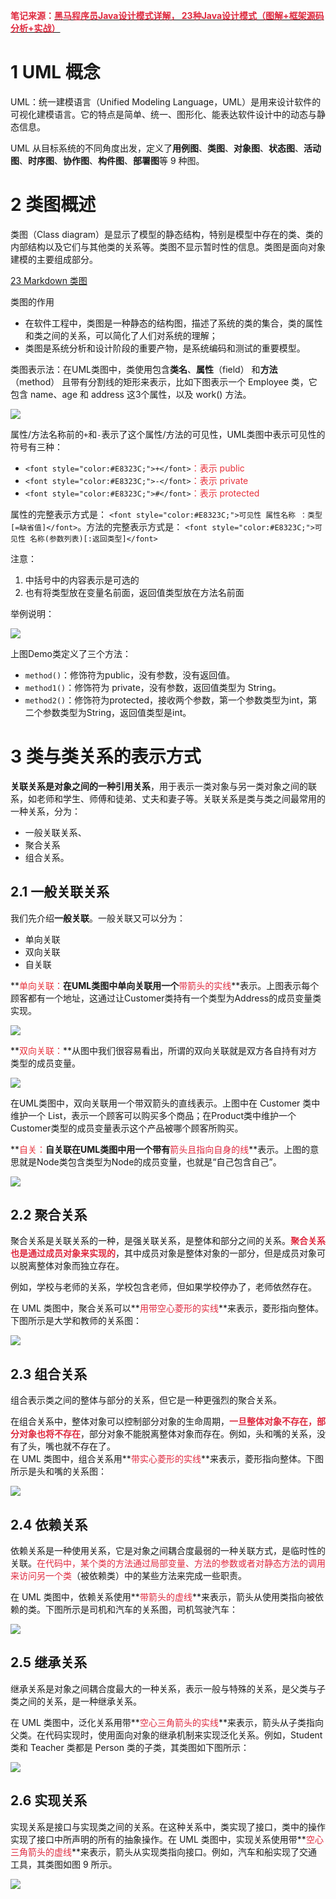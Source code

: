 **<font style="color:#DF2A3F;">笔记来源：</font>**[**<font style="color:#DF2A3F;">黑马程序员Java设计模式详解， 23种Java设计模式（图解+框架源码分析+实战）</font>**](https://www.bilibili.com/video/BV1Np4y1z7BU?p=2&vd_source=e8046ccbdc793e09a75eb61fe8e84a30)

# 1 UML 概念
UML：统一建模语言（Unified Modeling Language，UML）是用来设计软件的可视化建模语言。它的特点是简单、统一、图形化、能表达软件设计中的动态与静态信息。

UML 从目标系统的不同角度出发，定义了**用例图**、**类图**、**对象图**、**状态图**、**活动图**、**时序图**、**协作图**、**构件图**、**部署图**等 9 种图。

# 2 类图概述
类图（Class diagram）是显示了模型的静态结构，特别是模型中存在的类、类的内部结构以及它们与其他类的关系等。类图不显示暂时性的信息。类图是面向对象建模的主要组成部分。

[23 Markdown 类图](https://www.wenjiangs.com/doc/markdown-markdownclassdiagram)



类图的作用

+ 在软件工程中，类图是一种静态的结构图，描述了系统的类的集合，类的属性和类之间的关系，可以简化了人们对系统的理解；
+ 类图是系统分析和设计阶段的重要产物，是系统编码和测试的重要模型。



类图表示法：在UML类图中，类使用包含**类名**、**属性**（field） 和**方法**（method） 且带有分割线的矩形来表示，比如下图表示一个 Employee 类，它包含 name、age 和 address 这3个属性，以及 work() 方法。



![](https://cdn.nlark.com/yuque/__puml/b530c2605e285089209fc66c94701dd1.svg)

属性/方法名称前的`+`和`-`表示了这个属性/方法的可见性，UML类图中表示可见性的符号有三种：

+ `<font style="color:#E8323C;">+</font>`<font style="color:#E8323C;">：表示 public</font>
+ `<font style="color:#E8323C;">-</font>`<font style="color:#E8323C;">：表示 private</font>
+ `<font style="color:#E8323C;">#</font>`<font style="color:#E8323C;">：表示 protected</font>

属性的完整表示方式是： `<font style="color:#E8323C;">可见性 属性名称 ：类型 [=缺省值]</font>`。方法的完整表示方式是： `<font style="color:#E8323C;">可见性 名称(参数列表)[:返回类型]</font>`

注意：

1. 中括号中的内容表示是可选的
2. 也有将类型放在变量名前面，返回值类型放在方法名前面

举例说明：

![](https://cdn.nlark.com/yuque/__puml/e0363894ed99c6d0b06b98f0a25d7b75.svg)

上图Demo类定义了三个方法：

+ `method()`：修饰符为public，没有参数，没有返回值。
+ `method1()`：修饰符为 private，没有参数，返回值类型为 String。
+ `method2()`：修饰符为protected，接收两个参数，第一个参数类型为int，第二个参数类型为String，返回值类型是int。

# 3 类与类关系的表示方式
**关联关系是对象之间的一种引用关系**，用于表示一类对象与另一类对象之间的联系，如老师和学生、师傅和徒弟、丈夫和妻子等。关联关系是类与类之间最常用的一种关系，分为：

+ 一般关联关系、
+ 聚合关系
+ 组合关系。

## 2.1 一般关联关系
我们先介绍**一般关联**。一般关联又可以分为：

+ 单向关联
+ 双向关联
+ 自关联

**<font style="color:#E8323C;">单向关联：</font>**在UML类图中单向关联用一个**<font style="color:#DF2A3F;">带箭头的实线</font>**表示。上图表示每个顾客都有一个地址，这通过让Customer类持有一个类型为Address的成员变量类实现。

![](https://cdn.nlark.com/yuque/__puml/f6fbdd49d7fcf001ecb96a0f271c7b21.svg)

**<font style="color:#E8323C;"></font>**

**<font style="color:#E8323C;">双向关联：</font>**从图中我们很容易看出，所谓的双向关联就是双方各自持有对方类型的成员变量。

![](https://cdn.nlark.com/yuque/__puml/422c639c609a2cd05b8bc7a804b81c7a.svg)

在UML类图中，双向关联用一个带双箭头的直线表示。上图中在 Customer 类中维护一个 List<Product>，表示一个顾客可以购买多个商品；在Product类中维护一个Customer类型的成员变量表示这个产品被哪个顾客所购买。

**<font style="color:#E8323C;"></font>**

**<font style="color:#E8323C;">自关：</font>**自关联在UML类图中用一个带有**<font style="color:#DF2A3F;">箭头且指向自身的线</font>**表示。上图的意思就是Node类包含类型为Node的成员变量，也就是“自己包含自己”。

![](https://cdn.nlark.com/yuque/__puml/502add4400eefe52af7f2851d9de9ea0.svg)

## 2.2 聚合关系
聚合关系是关联关系的一种，是强关联关系，是整体和部分之间的关系。**<font style="color:#DF2A3F;">聚合关系也是通过成员对象来实现的</font>**，其中成员对象是整体对象的一部分，但是成员对象可以脱离整体对象而独立存在。

例如，学校与老师的关系，学校包含老师，但如果学校停办了，老师依然存在。

在 UML 类图中，聚合关系可以**<font style="color:#DF2A3F;">用带空心菱形的实线</font>**来表示，菱形指向整体。下图所示是大学和教师的关系图：

![](https://cdn.nlark.com/yuque/__puml/c02820000215f1c94a4cff58d226193a.svg)

## 2.3 组合关系
组合表示类之间的整体与部分的关系，但它是一种更强烈的聚合关系。

在组合关系中，整体对象可以控制部分对象的生命周期，**<font style="color:#DF2A3F;">一旦整体对象不存在，部分对象也将不存在</font>**，部分对象不能脱离整体对象而存在。例如，头和嘴的关系，没有了头，嘴也就不存在了。  
在 UML 类图中，组合关系用**<font style="color:#DF2A3F;">带实心菱形的实线</font>**来表示，菱形指向整体。下图所示是头和嘴的关系图：

![](https://cdn.nlark.com/yuque/__puml/db4507e15bffd89b138b21ddca3c986c.svg)

## 2.4 依赖关系
依赖关系是一种使用关系，它是对象之间耦合度最弱的一种关联方式，是临时性的关联。<font style="color:#DF2A3F;">在代码中，某个类的方法通过局部变量、方法的参数或者对静态方法的调用来访问另一个类</font>（被依赖类）中的某些方法来完成一些职责。

在 UML 类图中，依赖关系使用**<font style="color:#DF2A3F;">带箭头的虚线</font>**来表示，箭头从使用类指向被依赖的类。下图所示是司机和汽车的关系图，司机驾驶汽车：

![](https://cdn.nlark.com/yuque/__puml/f451b0d4bc09f6219e4ddaa4d8e57dec.svg)

## 2.5 继承关系
继承关系是对象之间耦合度最大的一种关系，表示一般与特殊的关系，是父类与子类之间的关系，是一种继承关系。

在 UML 类图中，泛化关系用带**<font style="color:#DF2A3F;">空心三角箭头的实线</font>**来表示，箭头从子类指向父类。在代码实现时，使用面向对象的继承机制来实现泛化关系。例如，Student 类和 Teacher 类都是 Person 类的子类，其类图如下图所示：

![](https://cdn.nlark.com/yuque/__puml/734c7179df36719272c3d15484cf107f.svg)

## 2.6 实现关系
实现关系是接口与实现类之间的关系。在这种关系中，类实现了接口，类中的操作实现了接口中所声明的所有的抽象操作。在 UML 类图中，实现关系使用带**<font style="color:#DF2A3F;">空心三角箭头的虚线</font>**来表示，箭头从实现类指向接口。例如，汽车和船实现了交通工具，其类图如图 9 所示。

![](https://cdn.nlark.com/yuque/__puml/52c24aabee10d1aceeeacee26b798a74.svg)



